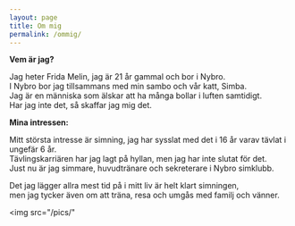 ```yaml
---
layout: page
title: Om mig
permalink: /ommig/
---
```


<b>Vem är jag?</b>
<p>Jag heter Frida Melin, jag är 21 år gammal och bor i Nybro.<br>
 I Nybro bor jag tillsammans med min sambo och vår katt, Simba.<br>
 Jag är en människa som älskar att ha många bollar i luften samtidigt. <br>
 Har jag inte det, så skaffar jag mig det. </p>
 
 
 <b>Mina intressen:</b>
<p>Mitt största intresse är simning, jag har sysslat med det i 16 år varav tävlat i ungefär 6 år. <br>
Tävlingskarriären har jag lagt på hyllan, men jag har inte slutat för det. <br>
Just nu är jag simmare, huvudtränare och sekreterare i Nybro simklubb. <br>

Det jag lägger allra mest tid på i mitt liv är helt klart simningen, <br>
men jag tycker även om att träna, resa och umgås med familj och vänner.
</p>

<img src="/pics/"
